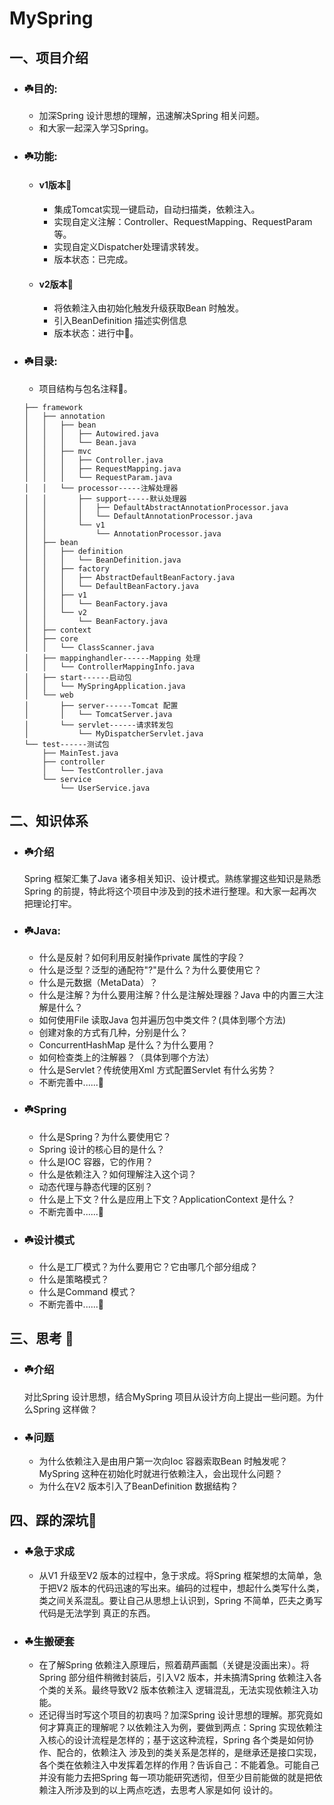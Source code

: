 # MySpring

## 一、项目介绍
* ### ☘️目的:
     * 加深Spring 设计思想的理解，迅速解决Spring 相关问题。
     * 和大家一起深入学习Spring。
     
* ### ☘️功能:
     * #### v1版本🚶‍
         * 集成Tomcat实现一键启动，自动扫描类，依赖注入。
         * 实现自定义注解：Controller、RequestMapping、RequestParam等。
         * 实现自定义Dispatcher处理请求转发。
         * 版本状态：已完成。
     * #### v2版本🏃‍
         * 将依赖注入由初始化触发升级获取Bean 时触发。
         * 引入BeanDefinition 描述实例信息
         * 版本状态：进行中🚧。
     
* ### ☘️目录:
     * 项目结构与包名注释🌴。
    ```
    ├── framework
    │   ├── annotation
    │   │   ├── bean
    │   │   │   ├── Autowired.java
    │   │   │   └── Bean.java
    │   │   ├── mvc
    │   │   │   ├── Controller.java
    │   │   │   ├── RequestMapping.java
    │   │   │   └── RequestParam.java
    │   │   └── processor-----注解处理器
    │   │       ├── support-----默认处理器
    │   │       │   ├── DefaultAbstractAnnotationProcessor.java
    │   │       │   └── DefaultAnnotationProcessor.java
    │   │       └── v1
    │   │           └── AnnotationProcessor.java
    │   ├── bean
    │   │   ├── definition
    │   │   │   └── BeanDefinition.java
    │   │   ├── factory
    │   │   │   ├── AbstractDefaultBeanFactory.java
    │   │   │   └── DefaultBeanFactory.java
    │   │   ├── v1
    │   │   │   └── BeanFactory.java
    │   │   └── v2
    │   │       └── BeanFactory.java
    │   ├── context
    │   ├── core
    │   │   └── ClassScanner.java
    │   ├── mappinghandler------Mapping 处理
    │   │   └── ControllerMappingInfo.java
    │   ├── start------启动包
    │   │   └── MySpringApplication.java
    │   └── web
    │       ├── server------Tomcat 配置
    │       │   └── TomcatServer.java
    │       └── servlet------请求转发包
    │           └── MyDispatcherServlet.java
    └── test------测试包
        ├── MainTest.java
        ├── controller
        │   └── TestController.java
        └── service
            └── UserService.java
    ```
    
## 二、知识体系
* ### ☘️介绍 
    Spring 框架汇集了Java 诸多相关知识、设计模式。熟练掌握这些知识是熟悉Spring 的前提，特此将这个项目中涉及到的技术进行整理。和大家一起再次把理论打牢。
        
* ### ☘️Java:
     * 什么是反射？如何利用反射操作private 属性的字段？
     * 什么是泛型？泛型的通配符"?"是什么？为什么要使用它？
     * 什么是元数据（MetaData）？
     * 什么是注解？为什么要用注解？什么是注解处理器？Java 中的内置三大注解是什么？
     * 如何使用File 读取Java 包并遍历包中类文件？(具体到哪个方法)
     * 创建对象的方式有几种，分别是什么？
     * ConcurrentHashMap 是什么？为什么要用？
     * 如何检查类上的注解器？（具体到哪个方法）
     * 什么是Servlet？传统使用Xml 方式配置Servlet 有什么劣势？
     * 不断完善中......🚧
     
* ### ☘️Spring
     * 什么是Spring？为什么要使用它？
     * Spring 设计的核心目的是什么？
     * 什么是IOC 容器，它的作用？
     * 什么是依赖注入？如何理解注入这个词？
     * 动态代理与静态代理的区别？
     * 什么是上下文？什么是应用上下文？ApplicationContext 是什么？
     * 不断完善中......🚧
     
* ### ☘️设计模式
     * 什么是工厂模式？为什么要用它？它由哪几个部分组成？
     * 什么是策略模式？
     * 什么是Command 模式？
     * 不断完善中......🚧
     
## 三、思考 🤔
* ### ☘️介绍
    对比Spring 设计思想，结合MySpring 项目从设计方向上提出一些问题。为什么Spring 这样做？

* ### ☘问题
     * 为什么依赖注入是由用户第一次向Ioc 容器索取Bean 时触发呢？MySpring 这种在初始化时就进行依赖注入，会出现什么问题？
     * 为什么在V2 版本引入了BeanDefinition 数据结构？
     
## 四、踩的深坑🚧
* ### ☘急于求成
     * 从V1 升级至V2 版本的过程中，急于求成。将Spring 框架想的太简单，急于把V2 版本的代码迅速的写出来。编码的过程中，想起什么类写什么类，类之间关系混乱。要让自己从思想上认识到，Spring 不简单，匹夫之勇写代码是无法学到
     真正的东西。
     
* ### ☘生搬硬套
     * 在了解Spring 依赖注入原理后，照着葫芦画瓢（关键是没画出来）。将Spring 部分组件稍微封装后，引入V2 版本，并未搞清Spring 依赖注入各个类的关系。最终导致V2 版本依赖注入
     逻辑混乱，无法实现依赖注入功能。
     * 还记得当时写这个项目的初衷吗？加深Spring 设计思想的理解。那究竟如何才算真正的理解呢？以依赖注入为例，要做到两点：Spring 实现依赖注入核心的设计流程是怎样的；基于这这种流程，Spring 各个类是如何协作、配合的，依赖注入
     涉及到的类关系是怎样的，是继承还是接口实现，各个类在依赖注入中发挥着怎样的作用？告诉自己：不能着急。可能自己并没有能力去把Spring 每一项功能研究透彻，但至少目前能做的就是把依赖注入所涉及到的以上两点吃透，去思考人家是如何
     设计的。